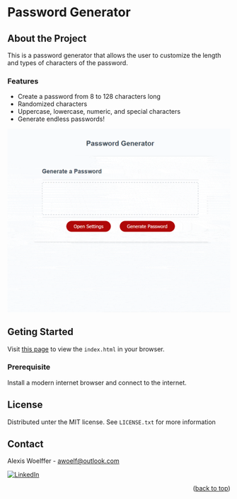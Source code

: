 <a name="readme-top"></a>
# Password Generator

## About the Project
This is a password generator that allows the user to customize the length and types of characters of the password.
### Features
* Create a password from 8 to 128 characters long
* Randomized characters
* Uppercase, lowercase, numeric, and special characters
* Generate endless passwords!


![screen-gif](./assets/unit3-challenge.gif)
## Geting Started
Visit [this page](https://awoelf.github.io/password-generator/) to view the `index.html` in your browser.
### Prerequisite
Install a modern internet browser and connect to the internet.


## License
Distributed unter the MIT license. See `LICENSE.txt` for more information


## Contact
Alexis Woelffer - [awoelf@outlook.com](mailto:awoelf@outlook.com)

[![LinkedIn][linkedin-shield]][linkedin-url]

<!-- Links and images -->
[linkedin-shield]: https://img.shields.io/badge/-LinkedIn-black.svg?style=for-the-badge&logo=linkedin&colorB=555
[linkedin-url]: https://linkedin.com/in/alexis-w-dev

<p align="right">(<a href="#readme-top">back to top</a>)</p>
